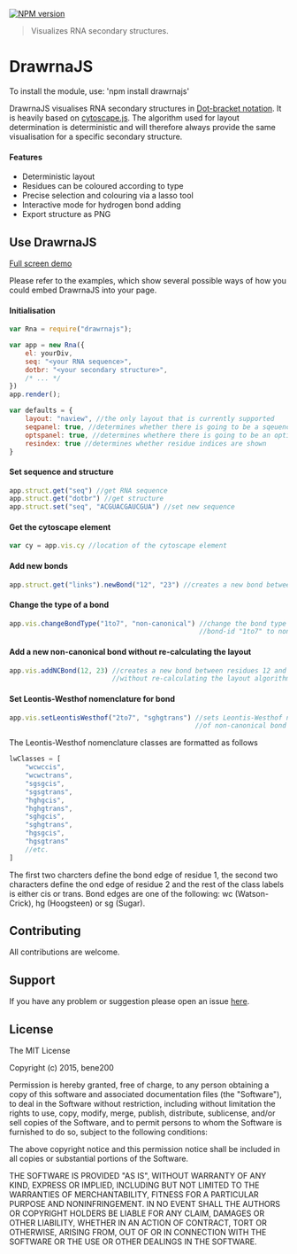 [![NPM version](http://img.shields.io/npm/v/drawrnajs.svg)](https://www.npmjs.org/package/drawrnajs)

> Visualizes RNA secondary structures.

DrawrnaJS
==========

To install the module, use: 'npm install drawrnajs'

DrawrnaJS visualises RNA secondary structures in [Dot-bracket notation](http://ultrastudio.org/en/Dot-Bracket_Notation). It is heavily based on [cytoscape.js](http://biojs.io/d/cytoscape). The algorithm used for layout determination is deterministic and will therefore always provide the same visualisation for a specific secondary structure.

####  Features
* Deterministic layout
* Residues can be coloured according to type
* Precise selection and colouring via a lasso tool
* Interactive mode for hydrogen bond adding
* Export structure as PNG

## Use DrawrnaJS

[Full screen demo](http://workmen.biojs.net/demo/drawrnajs/simple)

Please refer to the examples, which show several possible ways of how you could embed DrawrnaJS into your page.

#### Initialisation

```javascript
var Rna = require("drawrnajs");

var app = new Rna({
    el: yourDiv,
    seq: "<your RNA sequence>",
    dotbr: "<your secondary structure>",
    /* ... */
})
app.render();

var defaults = {
    layout: "naview", //the only layout that is currently supported
    seqpanel: true, //determines whether there is going to be a sqeuence panel
    optspanel: true, //determines whethere there is going to be an options panel
    resindex: true //determines whether residue indices are shown
}
```
#### Set sequence and structure

```javascript
app.struct.get("seq") //get RNA sequence
app.struct.get("dotbr") //get structure
app.struct.set("seq", "ACGUACGAUCGUA") //set new sequence
```

#### Get the cytoscape element

```javascript
var cy = app.vis.cy //location of the cytoscape element
```

#### Add new bonds

```javascript
app.struct.get("links").newBond("12", "23") //creates a new bond between residues 12 and 23
```

#### Change the type of a bond

```javascript
app.vis.changeBondType("1to7", "non-canonical") //change the bond type of bond with 
                                                //bond-id "1to7" to non-canonical
```

#### Add a new non-canonical bond without re-calculating the layout

```javascript
app.vis.addNCBond(12, 23) //creates a new bond between residues 12 and 23 
                          //without re-calculating the layout algorithm
```

#### Set Leontis-Westhof nomenclature for bond

```javascript
app.vis.setLeontisWesthof("2to7", "sghgtrans") //sets Leontis-Westhof nomenclature
                                               //of non-canonical bond "2to7" to "sghgtrans"
```

The Leontis-Westhof nomenclature classes are formatted as follows

```javascript
lwClasses = [
    "wcwccis",
    "wcwctrans",
    "sgsgcis",
    "sgsgtrans",
    "hghgcis",
    "hghgtrans",
    "sghgcis",
    "sghgtrans",
    "hgsgcis",
    "hgsgtrans"
    //etc.
]
```
The first two charcters define the bond edge of residue 1, the second two characters define the ond edge of residue 2 and the rest of the class labels is either cis or trans. Bond edges are one of the following: wc (Watson-Crick), hg (Hoogsteen) or sg (Sugar).

## Contributing

All contributions are welcome.

## Support

If you have any problem or suggestion please open an issue [here](https://github.com/bene200/drawrnajs/issues).

## License

The MIT License

Copyright (c) 2015, bene200

Permission is hereby granted, free of charge, to any person
obtaining a copy of this software and associated documentation
files (the "Software"), to deal in the Software without
restriction, including without limitation the rights to use,
copy, modify, merge, publish, distribute, sublicense, and/or sell
copies of the Software, and to permit persons to whom the
Software is furnished to do so, subject to the following
conditions:

The above copyright notice and this permission notice shall be
included in all copies or substantial portions of the Software.

THE SOFTWARE IS PROVIDED "AS IS", WITHOUT WARRANTY OF ANY KIND,
EXPRESS OR IMPLIED, INCLUDING BUT NOT LIMITED TO THE WARRANTIES
OF MERCHANTABILITY, FITNESS FOR A PARTICULAR PURPOSE AND
NONINFRINGEMENT. IN NO EVENT SHALL THE AUTHORS OR COPYRIGHT
HOLDERS BE LIABLE FOR ANY CLAIM, DAMAGES OR OTHER LIABILITY,
WHETHER IN AN ACTION OF CONTRACT, TORT OR OTHERWISE, ARISING
FROM, OUT OF OR IN CONNECTION WITH THE SOFTWARE OR THE USE OR
OTHER DEALINGS IN THE SOFTWARE.

